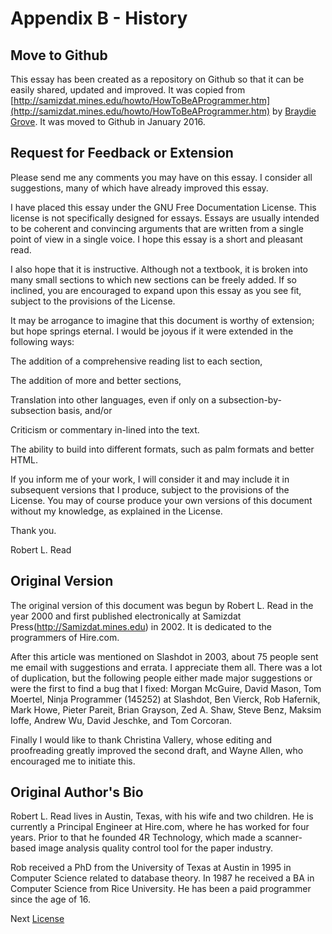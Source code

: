 # Appendix B - History
[//]: # (Version:1.0.0)
## Move to Github

This essay has been created as a repository on Github so that it can be easily shared, updated and improved. It was copied from [http://samizdat.mines.edu/howto/HowToBeAProgrammer.htm](http://samizdat.mines.edu/howto/HowToBeAProgrammer.htm) by [Braydie Grove](https://github.com/braydie). It was moved to Github in January 2016.

## Request for Feedback or Extension

Please send me any comments you may have on this essay. I consider all suggestions, many of which have already improved this essay.

I have placed this essay under the GNU Free Documentation License. This license is not specifically designed for essays. Essays are usually intended to be coherent and convincing arguments that are written from a single point of view in a single voice. I hope this essay is a short and pleasant read.

I also hope that it is instructive. Although not a textbook, it is broken into many small sections to which new sections can be freely added. If so inclined, you are encouraged to expand upon this essay as you see fit, subject to the provisions of the License.

It may be arrogance to imagine that this document is worthy of extension; but hope springs eternal. I would be joyous if it were extended in the following ways:

The addition of a comprehensive reading list to each section,

The addition of more and better sections,

Translation into other languages, even if only on a subsection-by-subsection basis, and/or

Criticism or commentary in-lined into the text.

The ability to build into different formats, such as palm formats and better HTML.

If you inform me of your work, I will consider it and may include it in subsequent versions that I produce, subject to the provisions of the License. You may of course produce your own versions of this document without my knowledge, as explained in the License.

Thank you.

Robert L. Read

## Original Version

The original version of this document was begun by Robert L. Read in the year 2000 and first published electronically at Samizdat Press(http://Samizdat.mines.edu) in 2002. It is dedicated to the programmers of Hire.com.

After this article was mentioned on Slashdot in 2003, about 75 people sent me email with suggestions and errata. I appreciate them all. There was a lot of duplication, but the following people either made major suggestions or were the first to find a bug that I fixed: Morgan McGuire, David Mason, Tom Moertel, Ninja Programmer (145252) at Slashdot, Ben Vierck, Rob Hafernik, Mark Howe, Pieter Pareit, Brian Grayson, Zed A. Shaw, Steve Benz, Maksim Ioffe, Andrew Wu, David Jeschke, and Tom Corcoran.

Finally I would like to thank Christina Vallery, whose editing and proofreading greatly improved the second draft, and Wayne Allen, who encouraged me to initiate this.

## Original Author's Bio

Robert L. Read lives in Austin, Texas, with his wife and two children. He is currently a Principal Engineer at Hire.com, where he has worked for four years. Prior to that he founded 4R Technology, which made a scanner-based image analysis quality control tool for the paper industry.

Rob received a PhD from the University of Texas at Austin in 1995 in Computer Science related to database theory. In 1987 he received a BA in Computer Science from Rice University. He has been a paid programmer since the age of 16.

Next [License](LICENSE.md)
